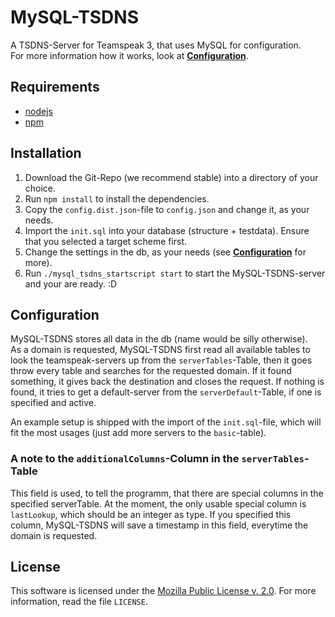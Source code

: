 MySQL-TSDNS
===========
A TSDNS-Server for Teamspeak 3, that uses MySQL for configuration.  
For more information how it works, look at [**Configuration**](#configuration).

Requirements
------------
 - [nodejs](http://nodejs.org/)
 - [npm](https://npmjs.org)


Installation
------------
 1. Download the Git-Repo (we recommend stable) into a directory of your choice.
 2. Run `npm install` to install the dependencies.
 3. Copy the `config.dist.json`-file to `config.json`
 and change it, as your needs.
 4. Import the `init.sql` into your database (structure + testdata). Ensure that you selected a target scheme first.
 5. Change the settings in the db, as your needs (see [**Configuration**](#configuration) for more).
 6. Run `./mysql_tsdns_startscript start` to start the MySQL-TSDNS-server and your are ready. :D

Configuration
-------------
MySQL-TSDNS stores all data in the db (name would be silly otherwise).  
As a domain is requested, MySQL-TSDNS first read all available tables to look the teamspeak-servers up from the `serverTables`-Table, then it goes throw every table and searches for the requested domain. If it found something, it gives back the destination and closes the request. If nothing is found, it tries to get a default-server from the `serverDefault`-Table, if one is specified and active.

An example setup is shipped with the import of the `init.sql`-file, which will fit the most usages (just add more servers to the `basic`-table).

### A note to the `additionalColumns`-Column in the `serverTables`-Table
This field is used, to tell the programm, that there are special columns in the specified serverTable.
At the moment, the only usable special column is `lastLookup`, which should be an integer as type.
If you specified this column, MySQL-TSDNS will save a timestamp in this field, everytime the domain is requested.

License
-------
This software is licensed under the [Mozilla Public License v. 2.0](http://mozilla.org/MPL/2.0/). For more information, read the file `LICENSE`.